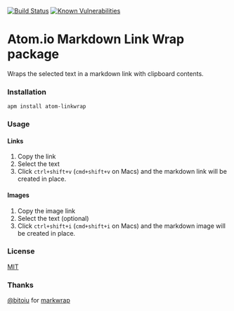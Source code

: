 [![Build Status](https://travis-ci.org/stoe/atom-linkwrap.svg?branch=master)](https://travis-ci.org/stoe/atom-linkwrap) [![Known Vulnerabilities](https://snyk.io/test/github/stoe/atom-linkwrap/badge.svg)](https://snyk.io/test/github/stoe/atom-linkwrap)

# Atom.io Markdown Link Wrap package

Wraps the selected text in a markdown link with clipboard contents.


### Installation

```
apm install atom-linkwrap
```


### Usage

#### Links

1. Copy the link
2. Select the text
3. Click `ctrl+shift+v` (`cmd+shift+v` on Macs) and the markdown link will be created in place.


#### Images

1. Copy the image link
2. Select the text (optional)
3. Click `ctrl+shift+i` (`cmd+shift+i` on Macs) and the markdown image will be created in place.


### License

[MIT](./LICENSE)


### Thanks

[@bitoiu](https://github.com/bitoiu) for [markwrap](https://github.com/bitoiu/markwrap)

